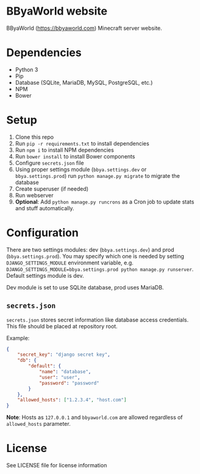 # BByaWorld website

BByaWorld (https://bbyaworld.com) Minecraft server website.

# Dependencies

 - Python 3
 - Pip
 - Database (SQLite, MariaDB, MySQL, PostgreSQL, etc.)
 - NPM
 - Bower

# Setup

1. Clone this repo
2. Run `pip -r requirements.txt` to install dependencies
3. Run `npm i` to install NPM dependencies
4. Run `bower install` to install Bower components
5. Configure `secrets.json` file
6. Using proper settings module (`bbya.settings.dev` or `bbya.settings.prod`) run `python manage.py migrate` to migrate the database
7. Create superuser (if needed)
8. Run webserver
9. **Optional**: Add `python manage.py runcrons` as a Cron job to update stats and stuff automatically.

# Configuration

There are two settings modules: dev (`bbya.settings.dev`) and prod (`bbya.settings.prod`). You may specify which one is needed by setting `DJANGO_SETTINGS_MODULE` environment variable, e.g. `DJANGO_SETTINGS_MODULE=bbya.settings.prod python manage.py runserver`. Default settings module is dev.

Dev module is set to use SQLite database, prod uses MariaDB.

## `secrets.json`

`secrets.json` stores secret information like database access credentials. This file should be placed at repository root.

Example:

```json
{
	"secret_key": "django secret key",
	"db": {
		"default": {
			"name": "database",
			"user": "user",
			"password": "password"
		}
	},
	"allowed_hosts": ["1.2.3.4", "host.com"]
}
```

**Note**: Hosts as `127.0.0.1` and `bbyaworld.com` are allowed regardless of `allowed_hosts` parameter.

# License

See LICENSE file for license information